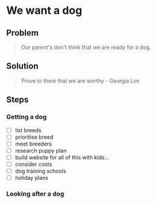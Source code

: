 # We want a dog

## Problem

> Our parent's don't think that we are ready for a dog.

## Solution

> Prove to them that we are worthy - Georgia Lim

## Steps

### Getting a dog

- [ ] list breeds
- [ ] prioritise breed
- [ ] meet breeders
- [ ] research puppy plan
- [ ] build website for all of this with kids...
- [ ] consider costs
- [ ] dog training schools
- [ ] holiday plans

### Looking after a dog
